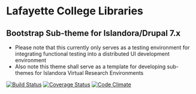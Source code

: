 # Lafayette College Libraries
## Bootstrap Sub-theme for Islandora/Drupal 7.x
* Please note that this currently only serves as a testing environment for integrating functional testing into a distributed UI development environment
* Also note this theme shall serve as a template for developing sub-themes for Islandora Virtual Research Environments

[![Build Status](https://travis-ci.org/LafayetteCollegeLibraries/islandoraThemeDev.png)](https://travis-ci.org/LafayetteCollegeLibraries/islandoraThemeDev) [![Coverage Status](https://coveralls.io/repos/LafayetteCollegeLibraries/islandoraThemeDev/badge.png)](https://coveralls.io/r/LafayetteCollegeLibraries/islandoraThemeDev) [![Code Climate](https://codeclimate.com/github/LafayetteCollegeLibraries/islandoraThemeDev.png)](https://codeclimate.com/github/LafayetteCollegeLibraries/islandoraThemeDev)